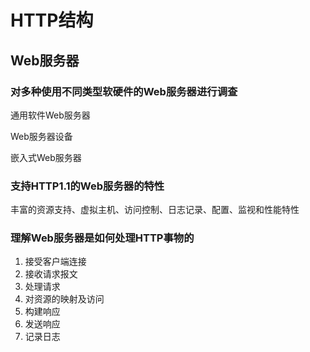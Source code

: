 # HTTP结构

## Web服务器

### 对多种使用不同类型软硬件的Web服务器进行调查

通用软件Web服务器

Web服务器设备

嵌入式Web服务器

### 支持HTTP1.1的Web服务器的特性

丰富的资源支持、虚拟主机、访问控制、日志记录、配置、监视和性能特性

### 理解Web服务器是如何处理HTTP事物的

1. 接受客户端连接
2. 接收请求报文
3. 处理请求
4. 对资源的映射及访问
5. 构建响应
6. 发送响应
7. 记录日志